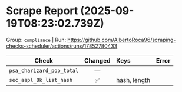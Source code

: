 # Scrape Report (2025-09-19T08:23:02.739Z)

Group: `compliance`  |  Run: https://github.com/AlbertoRoca96/scraping-checks-scheduler/actions/runs/17852780433

| Check | Changed | Keys | Error |
|---|:---:|:--|:--|
| `psa_charizard_pop_total` | — |  |  |
| `sec_aapl_8k_list_hash` | ✅ | hash, length |  |

